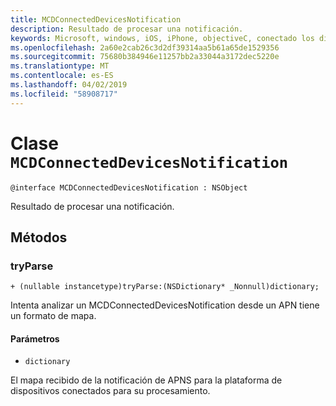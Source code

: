 ```yaml
---
title: MCDConnectedDevicesNotification
description: Resultado de procesar una notificación.
keywords: Microsoft, windows, iOS, iPhone, objectiveC, conectado los dispositivos, proyecto Roma
ms.openlocfilehash: 2a60e2cab26c3d2df39314aa5b61a65de1529356
ms.sourcegitcommit: 75680b384946e11257bb2a33044a3172dec5220e
ms.translationtype: MT
ms.contentlocale: es-ES
ms.lasthandoff: 04/02/2019
ms.locfileid: "58908717"
---
```

# <a name="class-mcdconnecteddevicesnotification"></a>Clase `MCDConnectedDevicesNotification` 

```
@interface MCDConnectedDevicesNotification : NSObject
```  
Resultado de procesar una notificación.

## <a name="methods"></a>Métodos

### <a name="tryparse"></a>tryParse

`+ (nullable instancetype)tryParse:(NSDictionary* _Nonnull)dictionary;`

Intenta analizar un MCDConnectedDevicesNotification desde un APN tiene un formato de mapa.

#### <a name="parameters"></a>Parámetros 
* `dictionary` 

El mapa recibido de la notificación de APNS para la plataforma de dispositivos conectados para su procesamiento.
